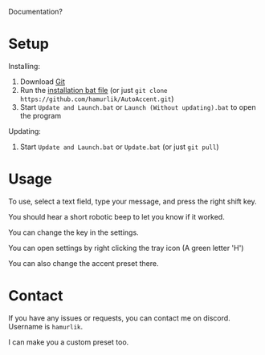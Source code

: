 Documentation?

# Setup

Installing:
1. Download [Git](https://git-scm.com/download/win)
2. Run the [installation bat file](https://raw.githack.com/hamurlik/AutoAccent/master/Scripts/Install%20AutoAccent.bat) (or just `git clone https://github.com/hamurlik/AutoAccent.git`)
3. Start `Update and Launch.bat` or `Launch (Without updating).bat` to open the program


Updating:
1. Start `Update and Launch.bat` or `Update.bat` (or just `git pull`)


# Usage

To use, select a text field, type your message, and press the right shift key.

You should hear a short robotic beep to let you know if it worked.


You can change the key in the settings.


You can open settings by right clicking the tray icon (A green letter 'H')

You can also change the accent preset there.

# Contact

If you have any issues or requests, you can contact me on discord. Username is `hamurlik`.

I can make you a custom preset too.
